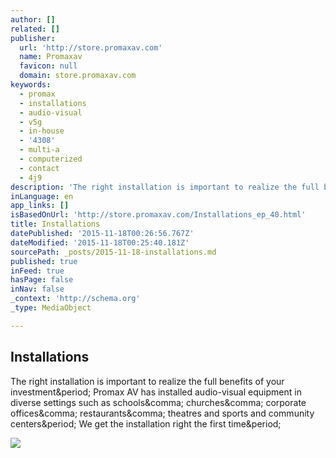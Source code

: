 ```yaml
---
author: []
related: []
publisher:
  url: 'http://store.promaxav.com'
  name: Promaxav
  favicon: null
  domain: store.promaxav.com
keywords:
  - promax
  - installations
  - audio-visual
  - v5g
  - in-house
  - '4308'
  - multi-a
  - computerized
  - contact
  - 4j9
description: 'The right installation is important to realize the full benefits of your investment. Promax AV has installed audio-visual equipment in diverse settings such as schools, churches, corporate offices, restaurants, theatres and sports and community centers. We get the installation right the first time.'
inLanguage: en
app_links: []
isBasedOnUrl: 'http://store.promaxav.com/Installations_ep_40.html'
title: Installations
datePublished: '2015-11-18T00:26:56.767Z'
dateModified: '2015-11-18T00:25:40.181Z'
sourcePath: _posts/2015-11-18-installations.md
published: true
inFeed: true
hasPage: false
inNav: false
_context: 'http://schema.org'
_type: MediaObject

---
```

<article style=""><h1>Installations</h1><p>The right installation is important to realize the full benefits of your investment&amp;period; Promax AV has installed audio-visual equipment in diverse settings such as schools&amp;comma; churches&amp;comma; corporate offices&amp;comma; restaurants&amp;comma; theatres and sports and community centers&amp;period; We get the installation right the first time&amp;period;</p><img src="http://store.promaxav.com/assets/templates/custom1/images/youtube.png" /></article>